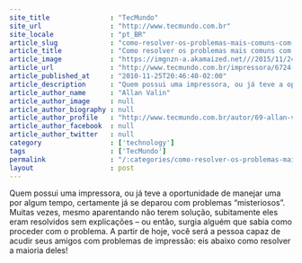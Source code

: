 ```yaml
---
site_title               : "TecMundo"
site_url                 : "http://www.tecmundo.com.br"
site_locale              : "pt_BR"
article_slug             : "como-resolver-os-problemas-mais-comuns-com-impressoras"
article_title            : "Como resolver os problemas mais comuns com impressoras"
article_image            : "https://imgnzn-a.akamaized.net///2015/11/24/24145940902342-t1200x480.jpg"
article_url              : "http://www.tecmundo.com.br/impressora/6724-como-resolver-os-problemas-mais-comuns-com-impressoras.htm"
article_published_at     : "2010-11-25T20:46:40-02:00"
article_description      : "Quem possui uma impressora, ou já teve a oportunidade de manejar uma por algum tempo, certamente já se deparou com problemas “misteriosos”. Muitas vezes, mesmo aparentando não terem solução, subitamente eles eram resolvidos sem explicações – ou então, surgia alguém que sabia como proceder com o problema. A partir de hoje, você será a pessoa capaz de acudir seus amigos com problemas de impressão: eis abaixo como resolver a maioria deles!"
article_author_name      : "Allan Valin"
article_author_image     : null
article_author_biography : null
article_author_profile   : "http://www.tecmundo.com.br/autor/69-allan-valin/"
article_author_facebook  : null
article_author_twitter   : null
category                 : ['technology']
tags                     : ['TecMundo']
permalink                : "/:categories/como-resolver-os-problemas-mais-comuns-com-impressoras/"
layout                   : post
---
```


Quem possui uma impressora, ou já teve a oportunidade de manejar uma por algum tempo, certamente já se deparou com problemas “misteriosos”. Muitas vezes, mesmo aparentando não terem solução, subitamente eles eram resolvidos sem explicações – ou então, surgia alguém que sabia como proceder com o problema. A partir de hoje, você será a pessoa capaz de acudir seus amigos com problemas de impressão: eis abaixo como resolver a maioria deles!
